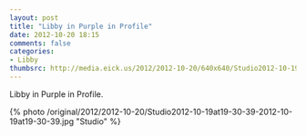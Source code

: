 ```yaml
---
layout: post
title: "Libby in Purple in Profile"
date: 2012-10-20 18:15
comments: false
categories: 
- Libby
thumbsrc: http://media.eick.us/2012/2012-10-20/640x640/Studio2012-10-19at19-30-39-2012-10-19at19-30-39.jpg
---
```

Libby in Purple in Profile.

{% photo /original/2012/2012-10-20/Studio2012-10-19at19-30-39-2012-10-19at19-30-39.jpg "Studio" %}

